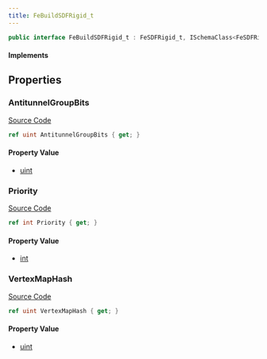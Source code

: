 ```yaml
---
title: FeBuildSDFRigid_t
---
```


```csharp
public interface FeBuildSDFRigid_t : FeSDFRigid_t, ISchemaClass<FeSDFRigid_t>, ISchemaClass<FeBuildSDFRigid_t>, ISchemaField, ISchemaClass, INativeHandle
```

#### Implements

## Properties

### AntitunnelGroupBits

[Source Code](https://github.com/swiftly-solution/swiftlys2/blob/main/managed/src/SwiftlyS2.Generated/Schemas/Interfaces/FeBuildSDFRigid_t.cs#L21)

```csharp
ref uint AntitunnelGroupBits { get; }
```

#### Property Value

- [uint](https://learn.microsoft.com/dotnet/api/system.uint32)

### Priority

[Source Code](https://github.com/swiftly-solution/swiftlys2/blob/main/managed/src/SwiftlyS2.Generated/Schemas/Interfaces/FeBuildSDFRigid_t.cs#L17)

```csharp
ref int Priority { get; }
```

#### Property Value

- [int](https://learn.microsoft.com/dotnet/api/system.int32)

### VertexMapHash

[Source Code](https://github.com/swiftly-solution/swiftlys2/blob/main/managed/src/SwiftlyS2.Generated/Schemas/Interfaces/FeBuildSDFRigid_t.cs#L19)

```csharp
ref uint VertexMapHash { get; }
```

#### Property Value

- [uint](https://learn.microsoft.com/dotnet/api/system.uint32)

